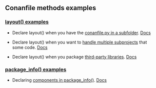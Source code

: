 
## Conanfile methods examples

### [layout() examples](layout/)

- Declare layout() when you have the [conanfile.py in a subfolder](layout/conanfile_in_subfolder). [Docs](https://docs.conan.io/2/examples/conanfile/layout/conanfile_in_subfolder.html)

- Declare layout() when you want to [handle multiple subprojects](layout/multiple_subprojects) that some code. [Docs](https://docs.conan.io/2/examples/conanfile/layout/multiple_subprojects.html)

- Declare layout() when you package [third-party libraries](layout/third_party_libraries). [Docs](https://docs.conan.io/2/examples/conanfile/layout/third_party_libraries.html)

### [package_info() examples](package_info/)

- Declaring [components in package_info()](package_info/components). [Docs](https://docs.conan.io/2/examples/conanfile/package_info/components.html)
